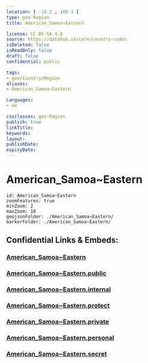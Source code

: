 ```yaml
---
location: [ -14.3 , 189.3 ] 
type: geo-Region
title: American_Samoa~Eastern

license: CC BY-SA 4.0
source: https://datahub.io/core/country-codes
isDeleted: false
isReadOnly: false
draft: false
confidential: public

tags:
- geo/Country/Region
aliases:
- American_Samoa~Eastern

Languages:
- de

cssclasses: geo-Region
publish: true
linkTitle: 
keywords: 
layout: 
publishDate: 
expiryDate: 
---
```


# American_Samoa~Eastern

```leaflet
id: American_Samoa~Eastern
zoomFeatures: true 
minZoom: 2 
maxZoom: 18
geojsonFolder: ./American_Samoa~Eastern/
markerFolder: ./American_Samoa~Eastern/
```


## Confidential Links & Embeds: 

### [American_Samoa~Eastern](/_Standards/Earth/Continent/Oceania/Polynesia/American_Samoa/Districts~American_Samoa/American_Samoa~Eastern.md) 

### [American_Samoa~Eastern.public](/_public/Earth/Continent/Oceania/Polynesia/American_Samoa/Districts~American_Samoa/American_Samoa~Eastern.public.md) 

### [American_Samoa~Eastern.internal](/_internal/Earth/Continent/Oceania/Polynesia/American_Samoa/Districts~American_Samoa/American_Samoa~Eastern.internal.md) 

### [American_Samoa~Eastern.protect](/_protect/Earth/Continent/Oceania/Polynesia/American_Samoa/Districts~American_Samoa/American_Samoa~Eastern.protect.md) 

### [American_Samoa~Eastern.private](/_private/Earth/Continent/Oceania/Polynesia/American_Samoa/Districts~American_Samoa/American_Samoa~Eastern.private.md) 

### [American_Samoa~Eastern.personal](/_personal/Earth/Continent/Oceania/Polynesia/American_Samoa/Districts~American_Samoa/American_Samoa~Eastern.personal.md) 

### [American_Samoa~Eastern.secret](/_secret/Earth/Continent/Oceania/Polynesia/American_Samoa/Districts~American_Samoa/American_Samoa~Eastern.secret.md)

